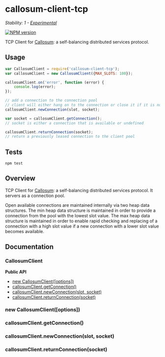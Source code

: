 # callosum-client-tcp

_Stability: 1 - [Experimental](https://github.com/tristanls/stability-index#stability-1---experimental)_

[![NPM version](https://badge.fury.io/js/callosum-client-tcp.png)](http://npmjs.org/package/callosum-client-tcp)

TCP Client for [Callosum](https://github.com/tristanls/callosum): a self-balancing distributed services protocol.

## Usage

```javascript
var CallosumClient = require('callosum-client-tcp');
var callosumClient = new CallosumClient({MAX_SLOTS: 100});

callosumClient.on('error', function (error) {
    console.log(error);
});

// add a connection to the connection pool
// client will either hang on to the connection or close it if it is not needed
callosumClient.newConnection(slot, socket);

var socket = callosumClient.getConnection();
// socket is either a connection that is available or undefined

callosumClient.returnConnection(socket);
// return a previously leased connection to the client pool

```

## Tests

    npm test

## Overview

TCP Client for [Callosum](https://github.com/tristanls/callosum): a self-balancing distributed services protocol. It servers as a connection pool.

Open available connections are maintained internally via two heap data structures. The min heap data structure is maintained in order to provide a connection from the pool with the lowest slot value. The max heap data structure is maintained in order to enable rapid checking and replacing of a connection with a high slot value if a new connection with a lower slot value becomes available.

## Documentation

### CallosumClient

**Public API**

  * [new CallosumClient(\[options\])](#new-callosumclientoptions)
  * [callosumClient.getConnection()](#callosumclientgetconnection)
  * [callosumClient.newConnection(slot, socket)](#callosumclientnewconnectionslot-socket)
  * [callosumClient.returnConnection(socket)](#callosumclientreturnconnectionsocket)

### new CallosumClient([options])

### callosumClient.getConnection()

### callosumClient.newConnection(slot, socket)

### callosumClient.returnConnection(socket)